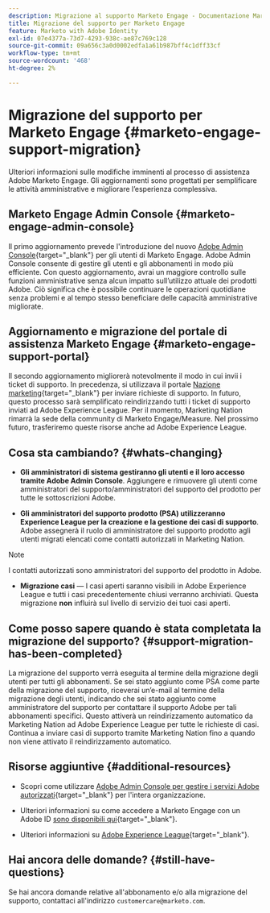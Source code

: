 ```yaml
---
description: Migrazione al supporto Marketo Engage - Documentazione Marketo - Documentazione del prodotto
title: Migrazione del supporto per Marketo Engage
feature: Marketo with Adobe Identity
exl-id: 07e4377a-73d7-4293-938c-ae87c769c128
source-git-commit: 09a656c3a0d0002edfa1a61b987bff4c1dff33cf
workflow-type: tm+mt
source-wordcount: '468'
ht-degree: 2%

---
```


# Migrazione del supporto per Marketo Engage {#marketo-engage-support-migration}

Ulteriori informazioni sulle modifiche imminenti al processo di assistenza Adobe Marketo Engage. Gli aggiornamenti sono progettati per semplificare le attività amministrative e migliorare l’esperienza complessiva.

## Marketo Engage Admin Console {#marketo-engage-admin-console}

Il primo aggiornamento prevede l&#39;introduzione del nuovo [Adobe Admin Console](https://helpx.adobe.com/it/enterprise/admin-guide.html){target="_blank"} per gli utenti di Marketo Engage. Adobe Admin Console consente di gestire gli utenti e gli abbonamenti in modo più efficiente. Con questo aggiornamento, avrai un maggiore controllo sulle funzioni amministrative senza alcun impatto sull’utilizzo attuale dei prodotti Adobe. Ciò significa che è possibile continuare le operazioni quotidiane senza problemi e al tempo stesso beneficiare delle capacità amministrative migliorate.

## Aggiornamento e migrazione del portale di assistenza Marketo Engage {#marketo-engage-support-portal}

Il secondo aggiornamento migliorerà notevolmente il modo in cui invii i ticket di supporto. In precedenza, si utilizzava il portale [Nazione marketing](https://nation.marketo.com/){target="_blank"} per inviare richieste di supporto. In futuro, questo processo sarà semplificato reindirizzando tutti i ticket di supporto inviati ad Adobe Experience League. Per il momento, Marketing Nation rimarrà la sede della community di Marketo Engage/Measure. Nel prossimo futuro, trasferiremo queste risorse anche ad Adobe Experience League.

## Cosa sta cambiando? {#whats-changing}

* **Gli amministratori di sistema gestiranno gli utenti e il loro accesso tramite Adobe Admin Console**. Aggiungere e rimuovere gli utenti come amministratori del supporto/amministratori del supporto del prodotto per tutte le sottoscrizioni Adobe.

* **Gli amministratori del supporto prodotto (PSA) utilizzeranno Experience League per la creazione e la gestione dei casi di supporto**. Adobe assegnerà il ruolo di amministratore del supporto prodotto agli utenti migrati elencati come contatti autorizzati in Marketing Nation.

>[!NOTE]
>
>I contatti autorizzati sono amministratori del supporto del prodotto in Adobe.

* **Migrazione casi** — I casi aperti saranno visibili in Adobe Experience League e tutti i casi precedentemente chiusi verranno archiviati. Questa migrazione **non** influirà sul livello di servizio dei tuoi casi aperti.

## Come posso sapere quando è stata completata la migrazione del supporto? {#support-migration-has-been-completed}

La migrazione del supporto verrà eseguita al termine della migrazione degli utenti per tutti gli abbonamenti. Se sei stato aggiunto come PSA come parte della migrazione del supporto, riceverai un’e-mail al termine della migrazione degli utenti, indicando che sei stato aggiunto come amministratore del supporto per contattare il supporto Adobe per tali abbonamenti specifici. Questo attiverà un reindirizzamento automatico da Marketing Nation ad Adobe Experience League per tutte le richieste di casi. Continua a inviare casi di supporto tramite Marketing Nation fino a quando non viene attivato il reindirizzamento automatico.

## Risorse aggiuntive {#additional-resources}

* Scopri come utilizzare [Adobe Admin Console per gestire i servizi Adobe autorizzati](https://helpx.adobe.com/it/enterprise/using/admin-roles.html){target="_blank"} per l&#39;intera organizzazione.

* Ulteriori informazioni su come accedere a Marketo Engage con un Adobe ID [ sono disponibili qui](/help/marketo/product-docs/administration/marketo-with-adobe-identity/user-sign-in-with-adobe-id.md){target="_blank"}.

* Ulteriori informazioni su [Adobe Experience League](https://experienceleague.adobe.com/?lang=it){target="_blank"}.

## Hai ancora delle domande? {#still-have-questions}

Se hai ancora domande relative all&#39;abbonamento e/o alla migrazione del supporto, contattaci all&#39;indirizzo `customercare@marketo.com`.
